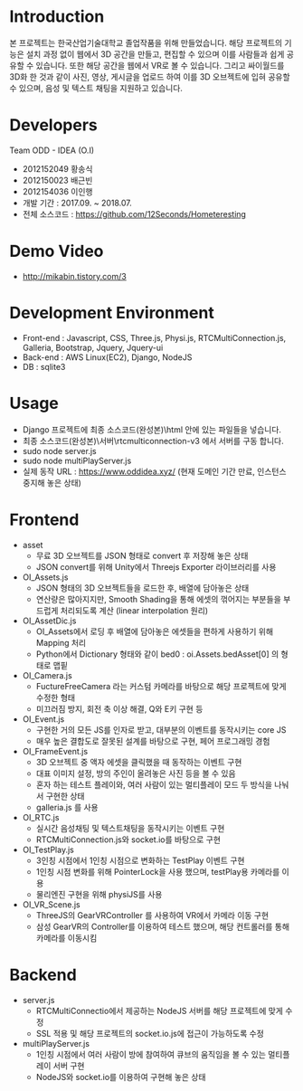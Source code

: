 # Introduction
본 프로젝트는 한국산업기술대학교 졸업작품을 위해 만들었습니다.
해당 프로젝트의 기능은 설치 과정 없이 웹에서 3D 공간을 만들고, 편집할 수 있으며
이를 사람들과 쉽게 공유할 수 있습니다. 또한 해당 공간을 웹에서 VR로 볼 수 있습니다.
그리고 싸이월드를 3D화 한 것과 같이 사진, 영상, 게시글을 업로드 하여 이를
3D 오브젝트에 입혀 공유할 수 있으며, 음성 및 텍스트 채팅을 지원하고 있습니다.

# Developers
Team ODD - IDEA (O.I)
 - 2012152049 황송식
 - 2012150023 배근빈
 - 2012154036 이인행
 - 개발 기간 : 2017.09. ~ 2018.07.
 - 전체 소스코드 : https://github.com/12Seconds/Hometeresting
 
# Demo Video
- http://mikabin.tistory.com/3
 
# Development Environment
- Front-end : Javascript, CSS, Three.js, Physi.js, RTCMultiConnection.js, Galleria, Bootstrap, Jquery, Jquery-ui
- Back-end : AWS Linux(EC2), Django, NodeJS
- DB : sqlite3

# Usage
- Django 프로젝트에 최종 소스코드(완성본)\html 안에 있는 파일들을 넣습니다.
- 최종 소스코드(완성본)\서버\rtcmulticonnection-v3 에서 서버를 구동 합니다.
- sudo node server.js
- sudo node multiPlayServer.js
- 실제 동작 URL : https://www.oddidea.xyz/  (현재 도메인 기간 만료, 인스턴스 중지해 놓은 상태)

# Frontend
- asset
  - 무료 3D 오브젝트를 JSON 형태로 convert 후 저장해 놓은 상태
  - JSON convert를 위해 Unity에서 Threejs Exporter 라이브러리를 사용
- OI_Assets.js
  - JSON 형태의 3D 오브젝트들을 로드한 후, 배열에 담아놓은 상태
  - 연산량은 많아지지만, Smooth Shading을 통해 에셋의 꺾어지는 부분들을 부드럽게 처리되도록 계산 (linear interpolation 원리)
- OI_AssetDic.js
  - OI_Assets에서 로딩 후 배열에 담아놓은 에셋들을 편하게 사용하기 위해 Mapping 처리
  - Python에서 Dictionary 형태와 같이 bed0 : oi.Assets.bedAsset[0] 의 형태로 맵핕
- OI_Camera.js
  - FuctureFreeCamera 라는 커스텀 카메라를 바탕으로 해당 프로젝트에 맞게 수정한 형태
  - 미끄러짐 방지, 회전 축 이상 해결, Q와 E키 구현 등
- OI_Event.js
  - 구현한 거의 모든 JS를 인자로 받고, 대부분의 이벤트를 동작시키는 core JS
  - 매우 높은 결합도로 잘못된 설계를 바탕으로 구현, 페어 프로그래밍 경험
- OI_FrameEvent.js
  - 3D 오브젝트 중 액자 에셋을 클릭했을 때 동작하는 이벤트 구현
  - 대표 이미지 설정, 방의 주인이 올려놓은 사진 등을 볼 수 있음
  - 혼자 하는 테스트 플레이와, 여러 사람이 있는 멀티플레이 모드 두 방식을 나눠서 구현한 상태
  - galleria.js 를 사용
- OI_RTC.js
  - 실시간 음성채팅 및 텍스트채팅을 동작시키는 이벤트 구현
  - RTCMultiConnection.js와 socket.io를 바탕으로 구현
- OI_TestPlay.js
  - 3인칭 시점에서 1인칭 시점으로 변화하는 TestPlay 이벤트 구현
  - 1인칭 시점 변화를 위해 PointerLock을 사용 했으며, testPlay용 카메라를 이용
  - 물리엔진 구현을 위해 physiJS를 사용
- OI_VR_Scene.js
  - ThreeJS의 GearVRController 를 사용하여 VR에서 카메라 이동 구현
  - 삼성 GearVR의 Controller를 이용하여 테스트 했으며, 해당 컨트롤러를 통해 카메라를 이동시킴

# Backend
- server.js
  - RTCMultiConnectio에서 제공하는 NodeJS 서버를 해당 프로젝트에 맞게 수정
  - SSL 적용 및 해당 프로젝트의 socket.io.js에 접근이 가능하도록 수정
- multiPlayServer.js
  - 1인칭 시점에서 여러 사람이 방에 참여하여 큐브의 움직임을 볼 수 있는 멀티플레이 서버 구현
  - NodeJS와 socket.io를 이용하여 구현해 놓은 상태